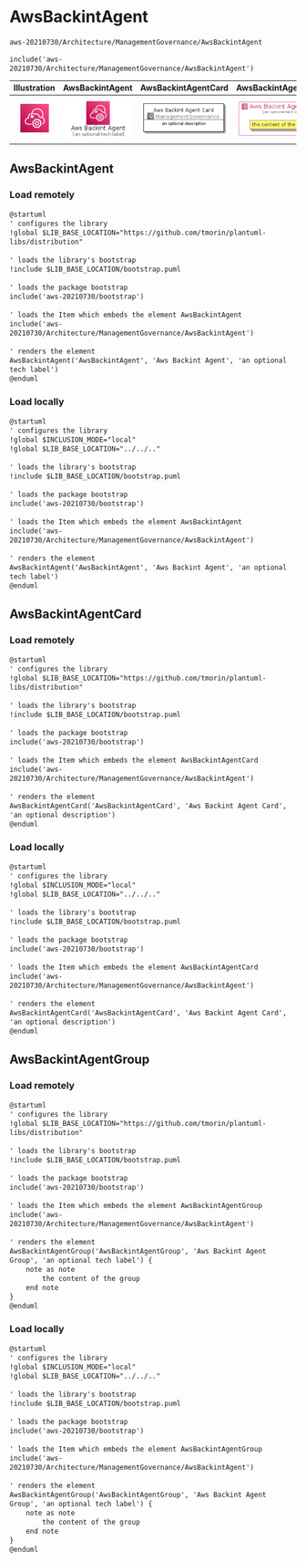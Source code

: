 # AwsBackintAgent


```text
aws-20210730/Architecture/ManagementGovernance/AwsBackintAgent
```

```text
include('aws-20210730/Architecture/ManagementGovernance/AwsBackintAgent')
```



| Illustration | AwsBackintAgent | AwsBackintAgentCard | AwsBackintAgentGroup |
| :---: | :---: | :---: | :---: |
| ![illustration for Illustration](../../../aws-20210730/Architecture/ManagementGovernance/AwsBackintAgent.png) | ![illustration for AwsBackintAgent](../../../aws-20210730/Architecture/ManagementGovernance/AwsBackintAgent.Local.png) | ![illustration for AwsBackintAgentCard](../../../aws-20210730/Architecture/ManagementGovernance/AwsBackintAgentCard.Local.png) | ![illustration for AwsBackintAgentGroup](../../../aws-20210730/Architecture/ManagementGovernance/AwsBackintAgentGroup.Local.png) |




## AwsBackintAgent

### Load remotely
```plantuml
@startuml
' configures the library
!global $LIB_BASE_LOCATION="https://github.com/tmorin/plantuml-libs/distribution"

' loads the library's bootstrap
!include $LIB_BASE_LOCATION/bootstrap.puml

' loads the package bootstrap
include('aws-20210730/bootstrap')

' loads the Item which embeds the element AwsBackintAgent
include('aws-20210730/Architecture/ManagementGovernance/AwsBackintAgent')

' renders the element
AwsBackintAgent('AwsBackintAgent', 'Aws Backint Agent', 'an optional tech label')
@enduml
```

### Load locally
```plantuml
@startuml
' configures the library
!global $INCLUSION_MODE="local"
!global $LIB_BASE_LOCATION="../../.."

' loads the library's bootstrap
!include $LIB_BASE_LOCATION/bootstrap.puml

' loads the package bootstrap
include('aws-20210730/bootstrap')

' loads the Item which embeds the element AwsBackintAgent
include('aws-20210730/Architecture/ManagementGovernance/AwsBackintAgent')

' renders the element
AwsBackintAgent('AwsBackintAgent', 'Aws Backint Agent', 'an optional tech label')
@enduml
```

## AwsBackintAgentCard

### Load remotely
```plantuml
@startuml
' configures the library
!global $LIB_BASE_LOCATION="https://github.com/tmorin/plantuml-libs/distribution"

' loads the library's bootstrap
!include $LIB_BASE_LOCATION/bootstrap.puml

' loads the package bootstrap
include('aws-20210730/bootstrap')

' loads the Item which embeds the element AwsBackintAgentCard
include('aws-20210730/Architecture/ManagementGovernance/AwsBackintAgent')

' renders the element
AwsBackintAgentCard('AwsBackintAgentCard', 'Aws Backint Agent Card', 'an optional description')
@enduml
```

### Load locally
```plantuml
@startuml
' configures the library
!global $INCLUSION_MODE="local"
!global $LIB_BASE_LOCATION="../../.."

' loads the library's bootstrap
!include $LIB_BASE_LOCATION/bootstrap.puml

' loads the package bootstrap
include('aws-20210730/bootstrap')

' loads the Item which embeds the element AwsBackintAgentCard
include('aws-20210730/Architecture/ManagementGovernance/AwsBackintAgent')

' renders the element
AwsBackintAgentCard('AwsBackintAgentCard', 'Aws Backint Agent Card', 'an optional description')
@enduml
```

## AwsBackintAgentGroup

### Load remotely
```plantuml
@startuml
' configures the library
!global $LIB_BASE_LOCATION="https://github.com/tmorin/plantuml-libs/distribution"

' loads the library's bootstrap
!include $LIB_BASE_LOCATION/bootstrap.puml

' loads the package bootstrap
include('aws-20210730/bootstrap')

' loads the Item which embeds the element AwsBackintAgentGroup
include('aws-20210730/Architecture/ManagementGovernance/AwsBackintAgent')

' renders the element
AwsBackintAgentGroup('AwsBackintAgentGroup', 'Aws Backint Agent Group', 'an optional tech label') {
    note as note
        the content of the group
    end note
}
@enduml
```

### Load locally
```plantuml
@startuml
' configures the library
!global $INCLUSION_MODE="local"
!global $LIB_BASE_LOCATION="../../.."

' loads the library's bootstrap
!include $LIB_BASE_LOCATION/bootstrap.puml

' loads the package bootstrap
include('aws-20210730/bootstrap')

' loads the Item which embeds the element AwsBackintAgentGroup
include('aws-20210730/Architecture/ManagementGovernance/AwsBackintAgent')

' renders the element
AwsBackintAgentGroup('AwsBackintAgentGroup', 'Aws Backint Agent Group', 'an optional tech label') {
    note as note
        the content of the group
    end note
}
@enduml
```

